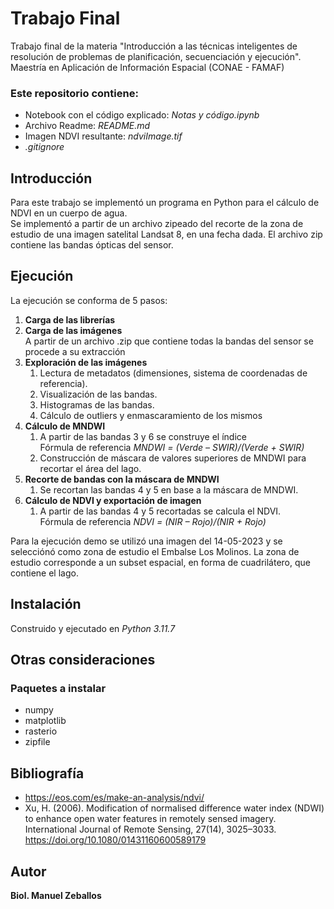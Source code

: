 # Trabajo Final  
Trabajo final de la materia "Introducción a las técnicas inteligentes de resolución de problemas de planificación, secuenciación y ejecución". Maestría en Aplicación de Información Espacial (CONAE - FAMAF)
### Este repositorio contiene:
- Notebook con el código explicado: *Notas y código.ipynb*
- Archivo Readme: *README.md*
- Imagen NDVI resultante: *ndviImage.tif*
- *.gitignore*  
## Introducción  
Para este trabajo se implementó un programa en Python para el cálculo de NDVI en un cuerpo de agua.  
Se implementó a partir de un archivo zipeado del recorte de la zona de estudio de una imagen satelital Landsat 8, en una fecha dada. El archivo zip contiene las bandas ópticas del sensor.
## Ejecución
La ejecución se conforma de 5 pasos:
1. **Carga de las librerías**
2. **Carga de las imágenes**  
    A partir de un archivo .zip que contiene todas la bandas del sensor se procede a su extracción
3. **Exploración de las imágenes**
   1. Lectura de metadatos (dimensiones, sistema de coordenadas de referencia).
   2. Visualización de las bandas.
   3. Histogramas de las bandas.
   4. Cálculo de outliers y enmascaramiento de los mismos
4. **Cálculo de MNDWI**
   1. A partir de las bandas 3 y 6 se construye el índice  
   Fórmula de referencia *MNDWI = (Verde – SWIR)/(Verde + SWIR)*   
   2. Construcción de máscara de valores superiores de MNDWI para recortar el área del lago.
5. **Recorte de bandas con la máscara de MNDWI**
   1. Se recortan las bandas 4 y 5 en base a la máscara de MNDWI.
6. **Cálculo de NDVI y exportación de imagen**
   1. A partir de las bandas 4 y 5 recortadas se calcula el NDVI.  
   Fórmula de referencia *NDVI = (NIR – Rojo)/(NIR + Rojo)*

Para la ejecución demo se utilizó una imagen del 14-05-2023 y se selecciónó como zona de estudio el Embalse Los Molinos. La zona de estudio corresponde a un subset espacial, en forma de cuadrilátero, que contiene el lago.
## Instalación  
Construido y ejecutado en *Python 3.11.7*
## Otras consideraciones  
### Paquetes a instalar
- numpy  
- matplotlib  
- rasterio  
- zipfile  
## Bibliografía
- https://eos.com/es/make-an-analysis/ndvi/
- Xu, H. (2006). Modification of normalised difference water index (NDWI) to enhance open water features in remotely sensed imagery. International Journal of Remote Sensing, 27(14), 3025–3033. https://doi.org/10.1080/01431160600589179

## Autor  
**Biol. Manuel Zeballos**